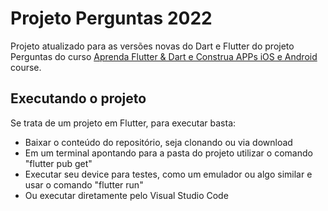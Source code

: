 # Projeto Perguntas 2022

Projeto atualizado para as versões novas do Dart e Flutter do projeto Perguntas do curso [Aprenda Flutter & Dart e Construa APPs iOS e Android](https://www.cod3r.com.br/courses/aprenda-flutter-dart-e-construa-apps-ios-e-android) course.

## Executando o projeto

Se trata de um projeto em Flutter, para executar basta:
* Baixar o conteúdo do repositório, seja clonando ou via download
* Em um terminal apontando para a pasta do projeto utilizar o comando "flutter pub get"
* Executar seu device para testes, como um emulador ou algo similar e usar o comando "flutter run"
* Ou executar diretamente pelo Visual Studio Code
